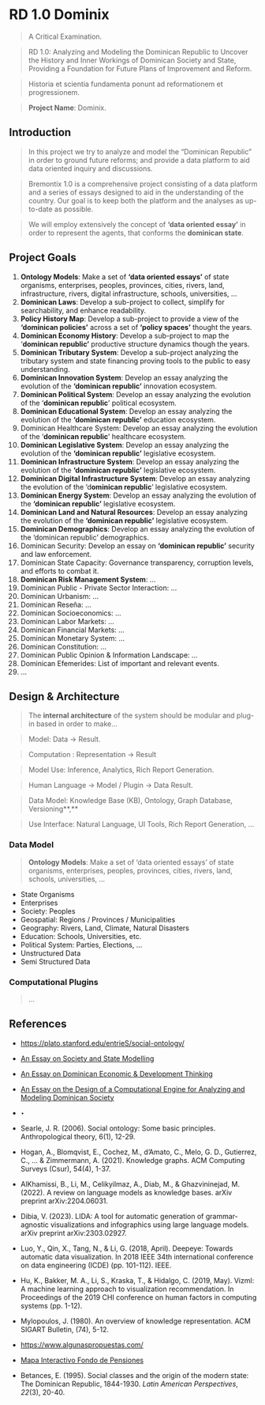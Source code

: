 # RD 1.0 Dominix

> A Critical Examination.

> RD 1.0: Analyzing and Modeling the Dominican Republic to Uncover the History and Inner Workings of Dominican Society and State, Providing a Foundation for Future Plans of Improvement and Reform.

> Historia et scientia fundamenta ponunt ad reformationem et progressionem.

> **Project Name**: Dominix.

## Introduction

> In this project we try to analyze and model the “Dominican Republic” in order to ground future reforms;  and  provide a data platform to aid data oriented inquiry and  discussions.
> 

> Bremontix 1.0 is a comprehensive project consisting of a data platform and a series of essays designed to aid in the understanding of the country. Our goal is to keep both the platform and the analyses as up-to-date as possible.
> 

> We will employ extensively the concept of **‘data oriented essay’**  in order to represent the agents, that conforms the **dominican state**.
> 

## Project Goals

1. **Ontology Models**:  Make a set of **‘data oriented essays’** of state organisms, enterprises, peoples, provinces, cities, rivers, land, infrastructure, rivers,  digital infrastructure,  schools, universities, …
2. **Dominican Laws**: Develop a sub-project to collect, simplify for searchability, and enhance readability.
3. **Policy History Map**: Develop a sub-project  to provide a view of the **‘dominican policies’** across a set of **‘policy spaces’** thought the years.
4. **Dominican Economy History**:  Develop a sub-project to map the ‘**dominican republic’** productive structure dynamics though the years.
5. **Dominican Tributary System**:  Develop a sub-project  analyzing the tributary system and state financing proving tools to the public to easy understanding.
6. **Dominican Innovation System**:  Develop an essay analyzing the evolution of the **‘dominican republic’** innovation ecosystem.
7. **Dominican Political System**:  Develop an essay analyzing the evolution of the ‘**dominican republic**’ political ecosystem.
8. **Dominican Educational System**:  Develop an essay analyzing the evolution of the **‘dominican republic’** education ecosystem.
9. Dominican Healthcare System:  Develop an essay analyzing the evolution of the ‘**dominican republic**’ healthcare ecosystem.
10. **Dominican Legislative System**:  Develop an essay analyzing the evolution of the **‘dominican republic’** legislative ecosystem.
11. **Dominican Infrastructure System**:  Develop an essay analyzing the evolution of the **‘dominican republic’** legislative ecosystem.
12. **Dominican Digital Infrastructure System**:  Develop an essay analyzing the evolution of the ‘d**ominican republic**’ legislative ecosystem.
13. **Dominican Energy System**:  Develop an essay analyzing the evolution of the **‘dominican republic’** legislative ecosystem.
14. **Dominican Land and Natural Resources**:  Develop an essay analyzing the evolution of the **‘dominican republic’** legislative ecosystem.
15. **Dominican Demographics**:  Develop an essay analyzing the evolution of the ‘dominican republic’ demographics.
16.  Dominican Security: Develop an essay on **‘dominican republic’** security and law enforcement.
17. Dominican State Capacity:  Governance transparency, corruption levels, and efforts to combat it.
18. **Dominican Risk Management System**: …
19. Dominican Public - Private Sector Interaction: …
20. Dominican Urbanism: …
21. Dominican Reseña: …
22. Dominican Socioeconomics: …
23. Dominican Labor Markets: …
24. Dominican Financial Markets: …
25. Dominican Monetary System: …
26. Dominican Constitution: …
27. Dominican Public Opinion & Information Landscape: …
28. Dominican Efemerides: List of important and relevant events.
29. …

## Design & Architecture

> The **internal architecture** of the system should be modular and plug-in based in order to make…
> 

> Model: Data → Result.
> 

> Computation : Representation → Result
> 

> Model Use: Inference, Analytics, Rich Report Generation.
> 

> Human Language → Model / Plugin → Data Result.
> 

> Data Model: Knowledge Base (KB), Ontology, Graph Database, Versioning**,**
> 

> Use Interface:   Natural Language,  UI Tools,  Rich Report Generation, …
> 

### Data Model

> **Ontology Models**:  Make a set of ‘data oriented essays’ of state organisms, enterprises, peoples, provinces, cities, rivers, land, schools, universities, …
> 
- State Organisms
- Enterprises
- Society: Peoples
- Geospatial: Regions /  Provinces /  Municipalities
- Geography: Rivers,  Land, Climate, Natural Disasters
- Education: Schools, Universities, etc.
- Political System: Parties, Elections, …
- Unstructured Data
- Semi Structured Data

### Computational Plugins

> …
> 

## References

- https://plato.stanford.edu/entrieS/social-ontology/
- [An Essay on Society and State Modelling](An%20Essay%20on%20Society%20and%20State%20Modelling%20154956e8f40e807b8975cf10617bd744.md)
- [An Essay on Dominican Economic & Development Thinking](An%20Essay%20on%20Dominican%20Economic%20&%20Development%20Think%20153956e8f40e8018999ef9a5b1c1127a.md)
- [An Essay on the Design of a Computational Engine for Analyzing and Modeling Dominican Society](An%20Essay%20on%20the%20Design%20of%20a%20Computational%20Engine%20f%20124956e8f40e80428bc4d121a03d5ed8.md)
- ‣
- Searle, J. R. (2006). Social ontology: Some basic principles. Anthropological theory, 6(1), 12-29.
- Hogan, A., Blomqvist, E., Cochez, M., d’Amato, C., Melo, G. D., Gutierrez, C., ... & Zimmermann, A. (2021). Knowledge graphs. ACM Computing Surveys (Csur), 54(4), 1-37.
- AlKhamissi, B., Li, M., Celikyilmaz, A., Diab, M., & Ghazvininejad, M. (2022). A review on language models as knowledge bases. arXiv preprint arXiv:2204.06031.
- Dibia, V. (2023). LIDA: A tool for automatic generation of grammar-agnostic visualizations and infographics using large language models. arXiv preprint arXiv:2303.02927.
- Luo, Y., Qin, X., Tang, N., & Li, G. (2018, April). Deepeye: Towards automatic data visualization. In 2018 IEEE 34th international conference on data engineering (ICDE) (pp. 101-112). IEEE.
- Hu, K., Bakker, M. A., Li, S., Kraska, T., & Hidalgo, C. (2019, May). Vizml: A machine learning approach to visualization recommendation. In Proceedings of the 2019 CHI conference on human factors in computing systems (pp. 1-12).
- Mylopoulos, J. (1980). An overview of knowledge representation. ACM SIGART Bulletin, (74), 5-12.
- https://www.algunaspropuestas.com/

- [Mapa Interactivo Fondo de Pensiones ](https://www.sipen.gob.do/tablero-interactivo-mapa)
- Betances, E. (1995). Social classes and the origin of the modern state: The Dominican Republic, 1844-1930. *Latin American Perspectives*, *22*(3), 20-40.
